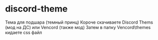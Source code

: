 # discord-theme
Тема для подшара (темный принц)
Короче скачиваете Discord Thems (мод на ДС) или Vencord (также мод)
Затем в папку Vencord\themes кидаете css файл 
